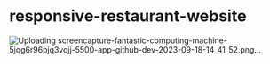 # responsive-restaurant-website

![Uploading screencapture-fantastic-computing-machine-5jqg6r96pjq3vqjj-5500-app-github-dev-2023-09-18-14_41_52.png…]()
